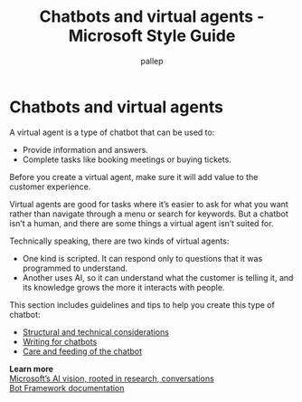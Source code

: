 ﻿---
title: Chatbots and virtual agents - Microsoft Style Guide
author: pallep
ms.author: pallep
ms.date: 1/19/2018
ms.topic: article
ms.prod: non-product specific
---

# Chatbots and virtual agents

A virtual agent is a type of chatbot that can be used to:

- Provide information and answers. 
- Complete tasks like booking meetings or buying tickets.

Before you create a virtual agent, make sure it will add value to the customer experience. 

Virtual agents are good for tasks where it’s easier to ask for what you want rather than navigate through a menu 
or search for keywords. But a chatbot isn’t a human, and there are some things a virtual agent isn’t suited for. 

Technically speaking, there are two kinds of virtual agents: 

- One kind is scripted. It can respond only to questions that it was programmed to understand. 
- Another uses AI, so it can understand what the customer is telling it, and its knowledge grows the more it interacts with people. 

This section includes guidelines and tips to help you create this type of chatbot:

- [Structural and technical considerations](/style-guide/chatbots-virtual-agents/structural-technical-considerations)
- [Writing for chatbots](/style-guide/chatbots-virtual-agents/writing-chatbots)
- [Care and feeding of the chatbot](/style-guide/chatbots-virtual-agents/care-feeding-chatbot)

**Learn more**  
[Microsoft’s AI vision, rooted in research, conversations](https://news.microsoft.com/features/microsofts-ai-vision-rooted-in-research-conversations/#yAYKtrYjvRHKCYmc.97)  
[Bot Framework documentation](https://docs.microsoft.com/en-us/bot-framework/) 
